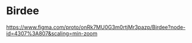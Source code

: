 # Birdee

https://www.figma.com/proto/onRk7MU0G3m0rtjMr3pazp/Birdee?node-id=4307%3A807&scaling=min-zoom
